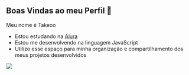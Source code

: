 ## Boas Vindas ao meu Perfil 🤙

Meu nome é Takeoo

- Estou estudando na [Alura](https://www.alura.com.br)
- Estou me desenvolvendo na linguagem JavaScript
- Utilizo esse espaço para minha organização e compartilhamento dos meus projetos desenvolvidos

![](https://media1.tenor.com/m/zTfNRUw2KlsAAAAC/lr-phy-ssj4-gogeta-lr-phy-ssj4-goku-and-vegeta.gif)
